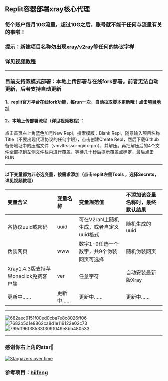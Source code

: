 
## Replit容器部署xray核心代理
### 每个账户每月10G流量，超过10G之后，账号就不能干任何与流量有关的事啦！
### 提示：新建项目名称勿出现xray/v2ray等任何的协议字样
### 详见[视频教程](https://www.youtube.com/playlist?list=PLMgly2AulGG-peT3CZoJFY68KbVg_D_lB)
--------------------------------------------------------------------------------
### 目前支持双模式部署：本地上传部署与在线fork部署。前者无法自动更新，后者支持自动更新

#### 1、replit官方平台在线fork功能，每run一次，自动拉取脚本更新哦！点击[项目地址](https://replit.com/@ygkkkk?tab=repls)

#### 2、本地上传部署流程（详见视频教程）：

点击首页右上角蓝色加号New Repl，搜索模版：Blank Repl，随意输入项目名称Title（不要出现代理协议的任何字眼），点击创建Create Repl，然后下载Github备份地址中的压缩文件（vmvltrssso-nginx-pro），并解压。再把解压后的4个文件全部拖到左侧文件栏内进行覆盖，等待几十秒后提示覆盖点确定，最后点击RUN

--------------------------------------------------------------------------------------------
#### 以下变量都为非必选变量，按需求添加（点击replit左侧Tools ，选择Secrets，详见视频教程）

| 变量含义 | 变量名称| 变量规范值| 不添加该变量名称时，最终默认结果|
| :--- | :--- | :--- | :--- |
| 各协议uuid或密码 | uuid |可在V2raN上随机生成，或者自定义uuid格式|随机生成的uuid|
| 伪装网页 | www |数字1-9任选一个数字，共9个伪装网页可选择|随机伪装网页|
|Xray1.4.3版支持苹果oneclick免费客户端|ver|任意字符|自动安装最新版Xray|
|更新中……|更新中……|更新中……|更新中……|


----------------------------------------------------------------------------------------------------
![682aec9151f00ed0cba7e8c8026ff06](https://user-images.githubusercontent.com/121604513/229277596-6d6bfcd4-2f91-42d3-8ebd-e27cbe9619a1.png)
![7682b5d1e8862ca8d1e119122e02c73](https://user-images.githubusercontent.com/121604513/229277602-f6311191-1044-4612-bdad-d45230462a31.png)
![799d196f38533f309f049e8bb480533](https://user-images.githubusercontent.com/121604513/229277603-c17c8bef-d85c-4bc3-91d9-e73949913ede.png)



-----------------------------------------------------
### 感谢你右上角的star🌟
[![Stargazers over time](https://starchart.cc/yonggekkk/Replit-Xray.svg)](https://starchart.cc/yonggekkk/Replit-Xray)


### 参考项目：[hiifeng](https://github.com/hiifeng/V2ray-for-Replit)
